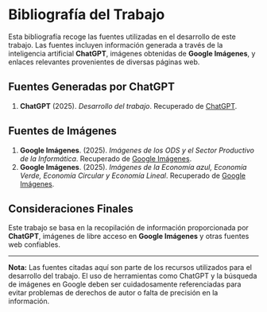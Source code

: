 # Bibliografía del Trabajo

Esta bibliografía recoge las fuentes utilizadas en el desarrollo de este trabajo. Las fuentes incluyen información generada a través de la inteligencia artificial **ChatGPT**, imágenes obtenidas de **Google Imágenes**, y enlaces relevantes provenientes de diversas páginas web.

## Fuentes Generadas por ChatGPT

1. **ChatGPT** (2025). _Desarrollo del trabajo_. Recuperado de [ChatGPT](https://chat.openai.com/).

## Fuentes de Imágenes

1. **Google Imágenes**. (2025). _Imágenes de los ODS y el Sector Productivo de la Informática_. Recuperado de [Google Imágenes](https://www.google.com/imghp?hl=es).
2. **Google Imágenes**. (2025). _Imágenes de la Economía azul, Economía Verde, Economía Circular y Economía Lineal_. Recuperado de [Google Imágenes](https://www.google.com/imghp?hl=es).

## Consideraciones Finales

Este trabajo se basa en la recopilación de información proporcionada por **ChatGPT**, imágenes de libre acceso en **Google Imágenes** y otras fuentes web confiables.

---

**Nota:** Las fuentes citadas aquí son parte de los recursos utilizados para el desarrollo del trabajo. El uso de herramientas como ChatGPT y la búsqueda de imágenes en Google deben ser cuidadosamente referenciadas para evitar problemas de derechos de autor o falta de precisión en la información.
